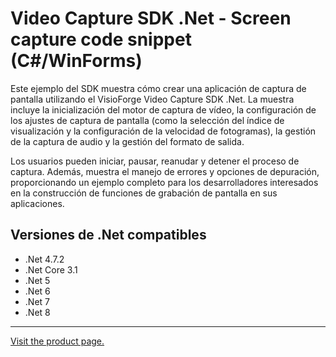 ﻿# Video Capture SDK .Net - Screen capture code snippet (C#/WinForms)

Este ejemplo del SDK muestra cómo crear una aplicación de captura de pantalla utilizando el VisioForge Video Capture SDK .Net. La muestra incluye la inicialización del motor de captura de vídeo, la configuración de los ajustes de captura de pantalla (como la selección del índice de visualización y la configuración de la velocidad de fotogramas), la gestión de la captura de audio y la gestión del formato de salida.

Los usuarios pueden iniciar, pausar, reanudar y detener el proceso de captura. Además, muestra el manejo de errores y opciones de depuración, proporcionando un ejemplo completo para los desarrolladores interesados en la construcción de funciones de grabación de pantalla en sus aplicaciones.

## Versiones de .Net compatibles

* .Net 4.7.2
* .Net Core 3.1
* .Net 5
* .Net 6
* .Net 7
* .Net 8

---

[Visit the product page.](https://www.visioforge.com/video-capture-sdk-net)
